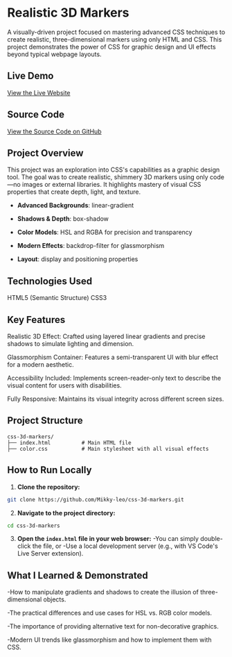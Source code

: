 # Realistic 3D Markers
A visually-driven project focused on mastering advanced CSS techniques to create realistic, three-dimensional markers using only HTML and CSS. This project demonstrates the power of CSS for graphic design and UI effects beyond typical webpage layouts.

## Live Demo
[View the Live Website](https://michaels-realistic-3d-markers.netlify.app/)


## Source Code
[View the Source Code on GitHub](https://github.com/Mikky-leo/Realistic-3d-Markers)

## Project Overview
This project was an exploration into CSS's capabilities as a graphic design tool. The goal was to create realistic, shimmery 3D markers using only code—no images or external libraries. It highlights mastery of visual CSS properties that create depth, light, and texture.

- **Advanced Backgrounds**: linear-gradient

- **Shadows & Depth**: box-shadow

- **Color Models**: HSL and RGBA for precision and transparency

- **Modern Effects**: backdrop-filter for glassmorphism

- **Layout**: display and positioning properties


## Technologies Used
HTML5 (Semantic Structure)
CSS3

## Key Features
Realistic 3D Effect: Crafted using layered linear gradients and precise shadows to simulate lighting and dimension.

Glassmorphism Container: Features a semi-transparent UI with blur effect for a modern aesthetic.

Accessibility Included: Implements screen-reader-only text to describe the visual content for users with disabilities.

Fully Responsive: Maintains its visual integrity across different screen sizes.

## Project Structure
```
css-3d-markers/
├── index.html          # Main HTML file
├── color.css           # Main stylesheet with all visual effects
```        
    
## How to Run Locally
1. **Clone the repository:**

```bash
git clone https://github.com/Mikky-leo/css-3d-markers.git
```

2. **Navigate to the project directory:**
```bash
cd css-3d-markers
```
3. **Open the `index.html` file in your web browser:**
   -You can simply double-click the file, or
   -Use a local development server (e.g., with VS Code's Live Server extension).

## What I Learned & Demonstrated
-How to manipulate gradients and shadows to create the illusion of three-dimensional objects.

-The practical differences and use cases for HSL vs. RGB color models.

-The importance of providing alternative text for non-decorative graphics.

-Modern UI trends like glassmorphism and how to implement them with CSS.

